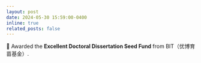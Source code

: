 ```yaml
---
layout: post
date: 2024-05-30 15:59:00-0400
inline: true
related_posts: false
---
```


🎉 Awarded the <b>Excellent Doctoral Dissertation Seed Fund</b> from BIT（优博育苗基金）.
